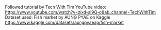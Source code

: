 Followed tutorial by Tech With Tim YouTube video: https://www.youtube.com/watch?v=zixd-si9Q-o&ab_channel=TechWithTim
Dataset used: Fish market by AUNG PYAE on Kaggle https://www.kaggle.com/datasets/aungpyaeap/fish-market
